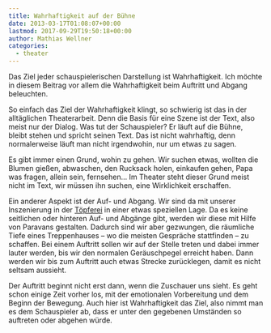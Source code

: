 ```yaml
---
title: Wahrhaftigkeit auf der Bühne
date: 2013-03-17T01:08:07+00:00
lastmod: 2017-09-29T19:50:18+00:00
author: Mathias Wellner
categories:
  - theater
---
```

Das Ziel jeder schauspielerischen Darstellung ist Wahrhaftigkeit. Ich möchte in diesem Beitrag vor allem die Wahrhaftigkeit beim Auftritt und Abgang beleuchten. 

So einfach das Ziel der Wahrhaftigkeit klingt, so schwierig ist das in der alltäglichen Theaterarbeit. Denn die Basis für eine Szene ist der Text, also meist nur der Dialog. Was tut der Schauspieler? Er läuft auf die Bühne, bleibt stehen und spricht seinen Text. Das ist nicht wahrhaftig, denn normalerweise läuft man nicht irgendwohin, nur um etwas zu sagen. 

Es gibt immer einen Grund, wohin zu gehen. Wir suchen etwas, wollten die Blumen gießen, abwaschen, den Rucksack holen, einkaufen gehen, Papa was fragen, allein sein, fernsehen&#8230; Im Theater steht dieser Grund meist nicht im Text, wir müssen ihn suchen, eine Wirklichkeit erschaffen. 

Ein anderer Aspekt ist der Auf- und Abgang. Wir sind da mit unserer Inszenierung in der [Töpferei](http://www.pfirsi.ch/toepferei/) in einer etwas speziellen Lage. Da es keine seitlichen oder hinteren Auf- und Abgänge gibt, werden wir diese mit Hilfe von Paravans gestalten. Dadurch sind wir aber gezwungen, die räumliche Tiefe eines Treppenhauses &ndash; wo die meisten Gespräche stattfinden &ndash; zu schaffen. Bei einem Auftritt sollen wir auf der Stelle treten und dabei immer lauter werden, bis wir den normalen Geräuschpegel erreicht haben. Dann werden wir bis zum Auftritt auch etwas Strecke zurücklegen, damit es nicht seltsam aussieht. 

Der Auftritt beginnt nicht erst dann, wenn die Zuschauer uns sieht. Es geht schon einige Zeit vorher los, mit der emotionalen Vorbereitung und dem Beginn der Bewegung. Auch hier ist Wahrhaftigkeit das Ziel, also nimmt man es dem Schauspieler ab, dass er unter den gegebenen Umständen so auftreten oder abgehen würde.